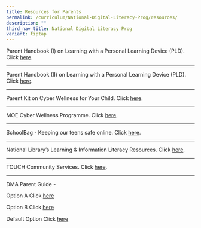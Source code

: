 ```yaml
---
title: Resources for Parents
permalink: /curriculum/National-Digital-Literacy-Prog/resources/
description: ""
third_nav_title: National Digital Literacy Prog
variant: tiptap
---
```

<p>Parent Handbook (I) on Learning with a Personal Learning Device (PLD).
Click <a href="/files/PLD/pdlp-Parent%20Handbook%20I%20on%20Learning%20with%20a%20PLD.pdf" rel="noopener noreferrer nofollow" target="_blank">here</a>.</p>
<hr>
<p>Parent Handbook (II) on Learning with a Personal Learning Device (PLD).
Click <a href="/files/Resources%20for%20parents/ip3___parent_handbook__ii__2024_final.pdf" rel="noopener noreferrer nofollow" target="_blank">here</a>.</p>
<hr>
<p>Parent Kit on Cyber Wellness for Your Child. Click <a href="http://go.gov.sg/moe-cyber-wellness" rel="noopener noreferrer nofollow" target="_blank">here</a>.</p>
<hr>
<p>MOE Cyber Wellness Programme. Click <a href="https://www.moe.gov.sg/education-in-sg/our-programmes/cyber-wellness" rel="noopener noreferrer nofollow" target="_blank">here</a>.</p>
<hr>
<p>SchoolBag - Keeping our teens safe online. Click <a href="https://www.schoolbag.edu.sg/story/keeping-our-teens-safe-online" rel="noopener noreferrer nofollow" target="_blank">here</a>.</p>
<hr>
<p>National Library’s Learning &amp; Information Literacy Resources. Click
<a href="https://sure.nlb.gov.sg/resources/audience/teachers-and-students/secondary-level-cce" rel="noopener noreferrer nofollow" target="_blank">here</a>.</p>
<hr>
<p>TOUCH Community Services. Click <a href="https://www.help123.sg/" rel="noopener noreferrer nofollow" target="_blank">here</a>.</p>
<hr>
<p>DMA Parent Guide -</p>
<p>Option A Click <a href="/files/CE09_Parent_User_Guide_for_Option_A.pdf" rel="noopener nofollow" target="_blank">here</a>
</p>
<p>Option B Click <a href="/files/CE10_Parent_User_Guide_for_Option_B_UPDATED.pdf" rel="noopener nofollow" target="_blank">here</a>
</p>
<p>Default Option Click <a href="/files/CE11_Parent_User_Guide_for_Default_Option.pdf" rel="noopener nofollow" target="_blank">here</a>
</p>